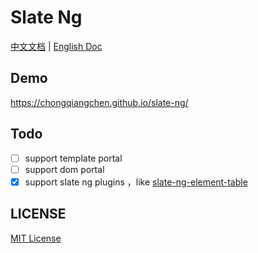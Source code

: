 # Slate Ng

[中文文档](https://chongqiangchen.github.io/slate-ng-doc/zh/) | [English Doc](https://chongqiangchen.github.io/slate-ng-doc/en/)

## Demo

https://chongqiangchen.github.io/slate-ng/

## Todo
- [ ] support template portal
- [ ] support dom portal
- [x] support slate ng plugins ，like [slate-ng-element-table](./projects/slate-ng-element-table/README.md)

## LICENSE

[MIT License](./LICENSE)
